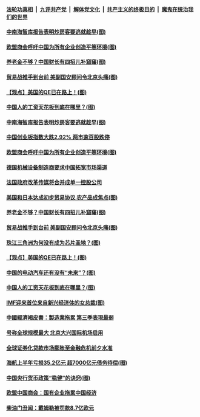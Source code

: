 ####  [法轮功真相](../../../../basic/blob/master/README.md?t=09261539) &nbsp;|&nbsp; [九评共产党](../../../../9ping.md/blob/master/README.md?t=09261539) &nbsp;|&nbsp; [解体党文化](../../../../jtdwh.md/blob/master/README.md?t=09261539)  &nbsp;|&nbsp; [共产主义的终极目的](../../../../gczydzjmd.md/blob/master/README.md?t=09261539) &nbsp;|&nbsp; [魔鬼在统治我们的世界](../../../../mgztzwmdsj.md/blob/master/README.md?t=09261539) 

#### [中南海智库报告表明炒房客要逃就趁早(图)](../pages/p5/908588.md?t=09261539) 

#### [欧盟商会呼吁中国为所有企业创造平等环境(图)](../pages/p5/908577.md?t=09261539) 

#### [养老金不够？中国财长有四招儿补窟窿(图)](../pages/p5/908499.md?t=09261539) 

#### [贸易战推手到台前 美副国安顾问令北京头痛(图)](../pages/p5/908511.md?t=09261539) 

#### [【观点】美国的QE已在路上！(图)](../pages/p5/908519.md?t=09261539) 

#### [中国人的工资天花板到底在哪里？(图)](../pages/p5/908503.md?t=09261539) 

#### [中南海智库报告表明炒房客要逃就趁早(图)](../pages/p5/908588.md?t=09261539) 

#### [中国创业板指数大跌2.92% 两市逾百股跌停](../pages/p5/908583.md?t=09261539) 

#### [欧盟商会呼吁中国为所有企业创造平等环境(图)](../pages/p5/908577.md?t=09261539) 

#### [德国机械设备制造商要求中国拓宽市场渠道](../pages/p5/908576.md?t=09261539) 

#### [法国政府改革传媒将合并成单一控股公司](../pages/p5/908575.md?t=09261539) 

#### [美国和日本达成初步贸易协议 农产品成焦点(图)](../pages/p5/908537.md?t=09261539) 

#### [养老金不够？中国财长有四招儿补窟窿(图)](../pages/p5/908499.md?t=09261539) 

#### [贸易战推手到台前 美副国安顾问令北京头痛(图)](../pages/p5/908511.md?t=09261539) 

#### [珠江三角洲为何没有成为芯片圣地？(图)](../pages/p5/908522.md?t=09261539) 

#### [【观点】美国的QE已在路上！(图)](../pages/p5/908519.md?t=09261539) 

#### [中国的电动汽车还有没有“未来”？(图)](../pages/p5/908500.md?t=09261539) 

#### [中国人的工资天花板到底在哪里？(图)](../pages/p5/908503.md?t=09261539) 

#### [IMF迎来首位来自新兴经济体的女总裁(图)](../pages/p5/908508.md?t=09261539) 

#### [中國經濟褐皮書：製造業拖累 第三季表現最弱](../pages/p5/908480.md?t=09261539) 

#### [号称全球规模最大 北京大兴国际机场启用](../pages/p5/908477.md?t=09261539) 

#### [全球证券化贷款市场膨胀至金融危机前夕水准](../pages/p5/908467.md?t=09261539) 

#### [海航上半年亏损35.2亿元 超7000亿元债务待偿(图)](../pages/p5/908465.md?t=09261539) 

#### [中国央行货币政策“稳健”的诀窍(图)](../pages/p5/908463.md?t=09261539) 

#### [欧盟中国商会：国有企业拖累中国经济](../pages/p5/908461.md?t=09261539) 

#### [柴油门丑闻：戴姆勒被罚款8.7亿欧元](../pages/p5/908436.md?t=09261539) 

